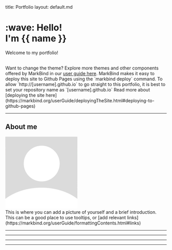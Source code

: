 <frontmatter>
  title: Portfolio
  layout: default.md
</frontmatter>

<br>

<div class="bg-light text-black px-2 py-5 mb-4">
  <div class="container">
    <h1 class="display-5 no-index"><md>:wave:</md> Hello!<br>I'm {{ name }}</h1>
    <p class="lead">Welcome to my portfolio!</p>
    <span style="margin-right:10px;">
      <a href="https://github.com/MarkBind/markbind" target="_blank" class="icon">
        <i class="fa-brands fa-github fa-2xl"></i>
      </a>
    </span>
    <span style="margin-right:10px;">
      <a href="https://www.linkedin.com/school/national-university-of-singapore/" target="_blank" class="icon">
        <i class="fa-brands fa-linkedin fa-2xl"></i>
      </a>
    </span>
  </div>
</div>

<box type="tip">
  Want to change the theme? Explore more themes and other components offered by MarkBind in our <a href="https://markbind.org/userGuide/authoringContents.html" target="_blank">user guide here</a>.
</box>

<box type="info" header="##### Deploying this site">
    <md>MarkBind makes it easy to deploy this site to Github Pages using the `markbind deploy` command. To allow `http://[username].github.io` to go straight to this portfolio, it is best to set your repository name as `[username].github.io` Read more about [deploying the site here](https://markbind.org/userGuide/deployingTheSite.html#deploying-to-github-pages)</md>
</box>

---

## About me

<div class="container text-left">
  <div class="row" >
    <div class="col-md-3 col-md-push-9">
      <img src='./contents/assets/default_profile_pic.png' class="img-fluid" alt='default-profile-pic'/>
    </div>
    <div class="col-md-9 col-md-pull-3">
      This is where you can add a picture of yourself and a brief introduction. This can be a good place to use <tooltip content="Add more information here" placement="top">tooltips</tooltip>, or <md>[add relevant links](https://markbind.org/userGuide/formattingContents.html#links)</md>
    </div>
  </div>
</div>

---

<include src="contents/skills.md"/>

---

<include src="contents/experience.md"/>

---

<include src="contents/projects.md"/>

---


